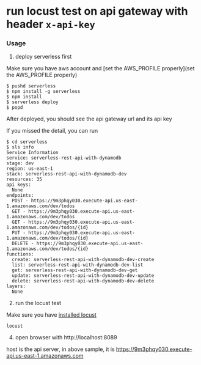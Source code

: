 # run locust test on api gateway with header `x-api-key`

### Usage

1. deploy serverless first

Make sure you have aws account and [set the AWS_PROFILE properly](set the AWS_PROFILE properly)

```
$ pushd serverless
$ npm install -g serverless
$ npm install
$ serverless deploy
$ popd
```

After deployed, you should see the api gateway url and its api key

If you missed the detail, you can run

```
$ cd serverless
$ sls info
Service Information
service: serverless-rest-api-with-dynamodb
stage: dev
region: us-east-1
stack: serverless-rest-api-with-dynamodb-dev
resources: 35
api keys:
  None
endpoints:
  POST - https://9m3phqy030.execute-api.us-east-1.amazonaws.com/dev/todos
  GET - https://9m3phqy030.execute-api.us-east-1.amazonaws.com/dev/todos
  GET - https://9m3phqy030.execute-api.us-east-1.amazonaws.com/dev/todos/{id}
  PUT - https://9m3phqy030.execute-api.us-east-1.amazonaws.com/dev/todos/{id}
  DELETE - https://9m3phqy030.execute-api.us-east-1.amazonaws.com/dev/todos/{id}
functions:
  create: serverless-rest-api-with-dynamodb-dev-create
  list: serverless-rest-api-with-dynamodb-dev-list
  get: serverless-rest-api-with-dynamodb-dev-get
  update: serverless-rest-api-with-dynamodb-dev-update
  delete: serverless-rest-api-with-dynamodb-dev-delete
layers:
  None
```
2. run the locust test

Make sure you have [installed locust](https://docs.locust.io/en/stable/installation.html)

```
locust
```

4. open browser with http://localhost:8089

host is the api server, in above sample, it is https://9m3phqy030.execute-api.us-east-1.amazonaws.com


